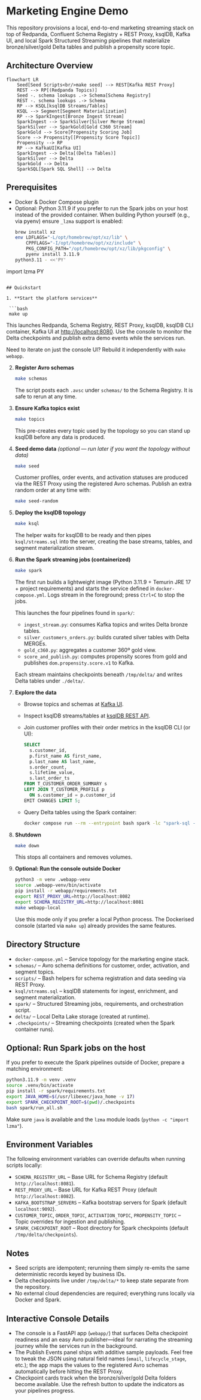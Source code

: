 # Marketing Engine Demo

This repository provisions a local, end-to-end marketing streaming stack on top of Redpanda, Confluent Schema Registry + REST Proxy, ksqlDB, Kafka UI, and local Spark Structured Streaming pipelines that materialize bronze/silver/gold Delta tables and publish a propensity score topic.

## Architecture Overview

```mermaid
flowchart LR
    Seed[Seed Scripts<br/>make seed] --> REST[Kafka REST Proxy]
    REST --> RP[(Redpanda Topics)]
    Seed -. schema lookups .-> Schema[Schema Registry]
    REST -. schema lookups .-> Schema
    RP --> KSQL[ksqlDB Streams/Tables]
    KSQL --> Segment[Segment Materialization]
    RP --> SparkIngest[Bronze Ingest Stream]
    SparkIngest --> SparkSilver[Silver Merge Stream]
    SparkSilver --> SparkGold[Gold C360 Stream]
    SparkGold --> Score[Propensity Scoring Job]
    Score --> Propensity[[Propensity Score Topic]]
    Propensity --> RP
    RP --> KafkaUI[Kafka UI]
    SparkIngest --> Delta[(Delta Tables)]
    SparkSilver --> Delta
    SparkGold --> Delta
    SparkSQL[Spark SQL Shell] --> Delta
```

## Prerequisites

- Docker & Docker Compose plugin
- Optional: Python 3.11.9 if you prefer to run the Spark jobs on your host instead of the provided container. When building Python yourself (e.g., via pyenv) ensure `_lzma` support is enabled:
  ```bash
  brew install xz
  env LDFLAGS="-L/opt/homebrew/opt/xz/lib" \
      CPPFLAGS="-I/opt/homebrew/opt/xz/include" \
      PKG_CONFIG_PATH="/opt/homebrew/opt/xz/lib/pkgconfig" \
      pyenv install 3.11.9
  python3.11 - <<'PY'
import lzma
PY
  ```

## Quickstart

1. **Start the platform services**

   ```bash
   make up
   ```

   This launches Redpanda, Schema Registry, REST Proxy, ksqlDB, ksqlDB CLI container, Kafka UI at [http://localhost:8080](http://localhost:8080). Use the console to monitor the Delta checkpoints and publish extra demo events while the services run.

   Need to iterate on just the console UI? Rebuild it independently with `make webapp`.

2. **Register Avro schemas**

   ```bash
   make schemas
   ```

   The script posts each `.avsc` under `schemas/` to the Schema Registry. It is safe to rerun at any time.

3. **Ensure Kafka topics exist**

   ```bash
   make topics
   ```

   This pre-creates every topic used by the topology so you can stand up ksqlDB before any data is produced.

4. **Seed demo data** *(optional — run later if you want the topology without data)*

   ```bash
   make seed
   ```

   Customer profiles, order events, and activation statuses are produced via the REST Proxy using the registered Avro schemas.
   Publish an extra random order at any time with:
   ```bash
   make seed-random
   ```

5. **Deploy the ksqlDB topology**

   ```bash
   make ksql
   ```

   The helper waits for ksqlDB to be ready and then pipes `ksql/streams.sql` into the server, creating the base streams, tables, and segment materialization stream.

6. **Run the Spark streaming jobs (containerized)**

   ```bash
   make spark
   ```

   The first run builds a lightweight image (Python 3.11.9 + Temurin JRE 17 + project requirements) and starts the service defined in `docker-compose.yml`. Logs stream in the foreground; press `Ctrl+C` to stop the jobs.

   This launches the four pipelines found in `spark/`:

   - `ingest_stream.py`: consumes Kafka topics and writes Delta bronze tables.
   - `silver_customers_orders.py`: builds curated silver tables with Delta MERGEs.
   - `gold_c360.py`: aggregates a customer 360º gold view.
   - `score_and_publish.py`: computes propensity scores from gold and publishes `dom.propensity.score.v1` to Kafka.

   Each stream maintains checkpoints beneath `/tmp/delta/` and writes Delta tables under `./delta/`.

7. **Explore the data**

   - Browse topics and schemas at [Kafka UI](http://localhost:8080/).
   - Inspect ksqlDB streams/tables at [ksqlDB REST API](http://localhost:8088/).
   - Join customer profiles with their order metrics in the ksqlDB CLI (or UI):

     ```sql
     SELECT
       s.customer_id,
       p.first_name AS first_name,
       p.last_name AS last_name,
       s.order_count,
       s.lifetime_value,
       s.last_order_ts
     FROM T_CUSTOMER_ORDER_SUMMARY s
     LEFT JOIN T_CUSTOMER_PROFILE p
       ON s.customer_id = p.customer_id
     EMIT CHANGES LIMIT 5;
     ```
   - Query Delta tables using the Spark container:

     ```bash
     docker compose run --rm --entrypoint bash spark -lc "spark-sql -e 'SELECT * FROM delta.`/workspace/delta/gold/c360`'"
     ```

8. **Shutdown**

   ```bash
   make down
   ```

   This stops all containers and removes volumes.

8. **Optional: Run the console outside Docker**

   ```bash
   python3 -m venv .webapp-venv
   source .webapp-venv/bin/activate
   pip install -r webapp/requirements.txt
   export REST_PROXY_URL=http://localhost:8082
   export SCHEMA_REGISTRY_URL=http://localhost:8081
   make webapp-local
   ```

   Use this mode only if you prefer a local Python process. The Dockerised console (started via `make up`) already provides the same features.

## Directory Structure

- `docker-compose.yml` – Service topology for the marketing engine stack.
- `schemas/` – Avro schema definitions for customer, order, activation, and segment topics.
- `scripts/` – Bash helpers for schema registration and data seeding via REST Proxy.
- `ksql/streams.sql` – ksqlDB statements for ingest, enrichment, and segment materialization.
- `spark/` – Structured Streaming jobs, requirements, and orchestration script.
- `delta/` – Local Delta Lake storage (created at runtime).
- `.checkpoints/` – Streaming checkpoints (created when the Spark container runs).

## Optional: Run Spark jobs on the host

If you prefer to execute the Spark pipelines outside of Docker, prepare a matching environment:

```bash
python3.11.9 -m venv .venv
source .venv/bin/activate
pip install -r spark/requirements.txt
export JAVA_HOME=$(/usr/libexec/java_home -v 17)
export SPARK_CHECKPOINT_ROOT=$(pwd)/.checkpoints
bash spark/run_all.sh
```

Make sure `java` is available and the `lzma` module loads (`python -c "import lzma"`).

## Environment Variables

The following environment variables can override defaults when running scripts locally:

- `SCHEMA_REGISTRY_URL` – Base URL for Schema Registry (default `http://localhost:8081`).
- `REST_PROXY_URL` – Base URL for Kafka REST Proxy (default `http://localhost:8082`).
- `KAFKA_BOOTSTRAP_SERVERS` – Kafka bootstrap servers for Spark (default `localhost:9092`).
- `CUSTOMER_TOPIC`, `ORDER_TOPIC`, `ACTIVATION_TOPIC`, `PROPENSITY_TOPIC` – Topic overrides for ingestion and publishing.
- `SPARK_CHECKPOINT_ROOT` – Root directory for Spark checkpoints (default `/tmp/delta/checkpoints`).

## Notes

- Seed scripts are idempotent; rerunning them simply re-emits the same deterministic records keyed by business IDs.
- Delta checkpoints live under `/tmp/delta/*` to keep state separate from the repository.
- No external cloud dependencies are required; everything runs locally via Docker and Spark.

## Interactive Console Details

- The console is a FastAPI app (`webapp/`) that surfaces Delta checkpoint readiness and an easy Avro publisher—ideal for narrating the streaming journey while the services run in the background.
- The Publish Events panel ships with additive sample payloads. Feel free to tweak the JSON using natural field names (`email`, `lifecycle_stage`, etc.); the app maps the values to the registered Avro schemas automatically before hitting the REST Proxy.
- Checkpoint cards track when the bronze/silver/gold Delta folders become available. Use the refresh button to update the indicators as your pipelines progress.
